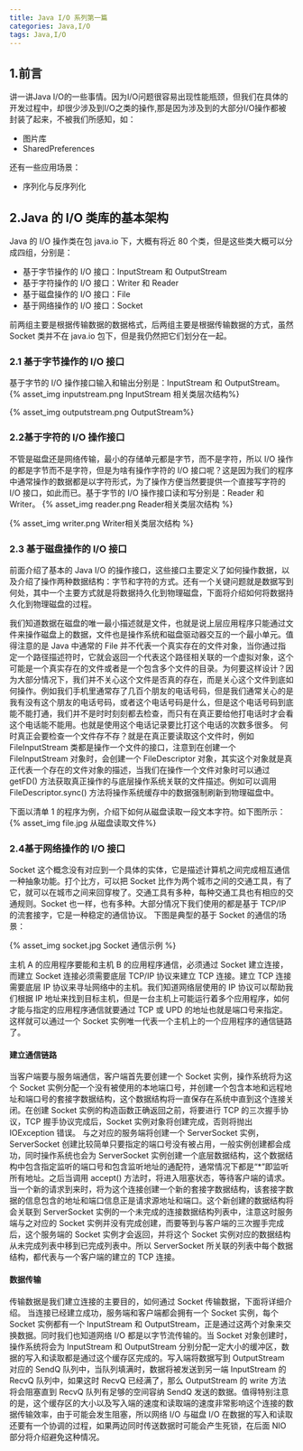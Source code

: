 ```yaml
---
title: Java I/O 系列第一篇
categories: Java,I/O
tags: Java,I/O
---
```

## 1.前言
讲一讲Java I/O的一些事情。因为I/O问题很容易出现性能瓶颈，但我们在具体的开发过程中，却很少涉及到I/O之类的操作,那是因为涉及到的大部分I/O操作都被封装了起来，不被我们所感知，如：

* 图片库
* SharedPreferences

还有一些应用场景：

* 序列化与反序列化

## 2.Java 的 I/O 类库的基本架构
Java 的 I/O 操作类在包 java.io 下，大概有将近 80 个类，但是这些类大概可以分成四组，分别是：

* 基于字节操作的 I/O 接口：InputStream 和 OutputStream
* 基于字符操作的 I/O 接口：Writer 和 Reader
* 基于磁盘操作的 I/O 接口：File
* 基于网络操作的 I/O 接口：Socket

前两组主要是根据传输数据的数据格式，后两组主要是根据传输数据的方式，虽然 Socket 类并不在 java.io 包下，但是我仍然把它们划分在一起。

### 2.1 基于字节操作的 I/O 接口
基于字节的 I/O 操作接口输入和输出分别是：InputStream 和 OutputStream。
{% asset_img inputstream.png  InputStream 相关类层次结构%}

{% asset_img outputstream.png OutputStream%}

### 2.2基于字符的 I/O 操作接口
不管是磁盘还是网络传输，最小的存储单元都是字节，而不是字符，所以 I/O 操作的都是字节而不是字符，但是为啥有操作字符的 I/O 接口呢？这是因为我们的程序中通常操作的数据都是以字符形式，为了操作方便当然要提供一个直接写字符的 I/O 接口，如此而已。基于字节的 I/O 操作接口读和写分别是：Reader 和 Writer。
{% asset_img reader.png Reader相关类层次结构 %}

{% asset_img writer.png Writer相关类层次结构 %}

### 2.3 基于磁盘操作的 I/O 接口
前面介绍了基本的 Java I/O 的操作接口，这些接口主要定义了如何操作数据，以及介绍了操作两种数据结构：字节和字符的方式。还有一个关键问题就是数据写到何处，其中一个主要方式就是将数据持久化到物理磁盘，下面将介绍如何将数据持久化到物理磁盘的过程。

我们知道数据在磁盘的唯一最小描述就是文件，也就是说上层应用程序只能通过文件来操作磁盘上的数据，文件也是操作系统和磁盘驱动器交互的一个最小单元。值得注意的是 Java 中通常的 File 并不代表一个真实存在的文件对象，当你通过指定一个路径描述符时，它就会返回一个代表这个路径相关联的一个虚拟对象，这个可能是一个真实存在的文件或者是一个包含多个文件的目录。为何要这样设计？因为大部分情况下，我们并不关心这个文件是否真的存在，而是关心这个文件到底如何操作。例如我们手机里通常存了几百个朋友的电话号码，但是我们通常关心的是我有没有这个朋友的电话号码，或者这个电话号码是什么，但是这个电话号码到底能不能打通，我们并不是时时刻刻都去检查，而只有在真正要给他打电话时才会看这个电话能不能用。也就是使用这个电话记录要比打这个电话的次数多很多。
何时真正会要检查一个文件存不存？就是在真正要读取这个文件时，例如 FileInputStream 类都是操作一个文件的接口，注意到在创建一个 FileInputStream 对象时，会创建一个 FileDescriptor 对象，其实这个对象就是真正代表一个存在的文件对象的描述，当我们在操作一个文件对象时可以通过 getFD() 方法获取真正操作的与底层操作系统关联的文件描述。例如可以调用 FileDescriptor.sync() 方法将操作系统缓存中的数据强制刷新到物理磁盘中。

下面以清单 1 的程序为例，介绍下如何从磁盘读取一段文本字符。如下图所示：
{% asset_img file.jpg 从磁盘读取文件%}

### 2.4基于网络操作的 I/O 接口
Socket 这个概念没有对应到一个具体的实体，它是描述计算机之间完成相互通信一种抽象功能。打个比方，可以把 Socket 比作为两个城市之间的交通工具，有了它，就可以在城市之间来回穿梭了。交通工具有多种，每种交通工具也有相应的交通规则。Socket 也一样，也有多种。大部分情况下我们使用的都是基于 TCP/IP 的流套接字，它是一种稳定的通信协议。
下图是典型的基于 Socket 的通信的场景：

{% asset_img socket.jpg Socket 通信示例 %}


主机 A 的应用程序要能和主机 B 的应用程序通信，必须通过 Socket 建立连接，而建立 Socket 连接必须需要底层 TCP/IP 协议来建立 TCP 连接。建立 TCP 连接需要底层 IP 协议来寻址网络中的主机。我们知道网络层使用的 IP 协议可以帮助我们根据 IP 地址来找到目标主机，但是一台主机上可能运行着多个应用程序，如何才能与指定的应用程序通信就要通过 TCP 或 UPD 的地址也就是端口号来指定。这样就可以通过一个 Socket 实例唯一代表一个主机上的一个应用程序的通信链路了。
#### 建立通信链路
当客户端要与服务端通信，客户端首先要创建一个 Socket 实例，操作系统将为这个 Socket 实例分配一个没有被使用的本地端口号，并创建一个包含本地和远程地址和端口号的套接字数据结构，这个数据结构将一直保存在系统中直到这个连接关闭。在创建 Socket 实例的构造函数正确返回之前，将要进行 TCP 的三次握手协议，TCP 握手协议完成后，Socket 实例对象将创建完成，否则将抛出 IOException 错误。
与之对应的服务端将创建一个 ServerSocket 实例，ServerSocket 创建比较简单只要指定的端口号没有被占用，一般实例创建都会成功，同时操作系统也会为 ServerSocket 实例创建一个底层数据结构，这个数据结构中包含指定监听的端口号和包含监听地址的通配符，通常情况下都是“*”即监听所有地址。之后当调用 accept() 方法时，将进入阻塞状态，等待客户端的请求。当一个新的请求到来时，将为这个连接创建一个新的套接字数据结构，该套接字数据的信息包含的地址和端口信息正是请求源地址和端口。这个新创建的数据结构将会关联到 ServerSocket 实例的一个未完成的连接数据结构列表中，注意这时服务端与之对应的 Socket 实例并没有完成创建，而要等到与客户端的三次握手完成后，这个服务端的 Socket 实例才会返回，并将这个 Socket 实例对应的数据结构从未完成列表中移到已完成列表中。所以 ServerSocket 所关联的列表中每个数据结构，都代表与一个客户端的建立的 TCP 连接。
#### 数据传输
传输数据是我们建立连接的主要目的，如何通过 Socket 传输数据，下面将详细介绍。
当连接已经建立成功，服务端和客户端都会拥有一个 Socket 实例，每个 Socket 实例都有一个 InputStream 和 OutputStream，正是通过这两个对象来交换数据。同时我们也知道网络 I/O 都是以字节流传输的。当 Socket 对象创建时，操作系统将会为 InputStream 和 OutputStream 分别分配一定大小的缓冲区，数据的写入和读取都是通过这个缓存区完成的。写入端将数据写到 OutputStream 对应的 SendQ 队列中，当队列填满时，数据将被发送到另一端 InputStream 的 RecvQ 队列中，如果这时 RecvQ 已经满了，那么 OutputStream 的 write 方法将会阻塞直到 RecvQ 队列有足够的空间容纳 SendQ 发送的数据。值得特别注意的是，这个缓存区的大小以及写入端的速度和读取端的速度非常影响这个连接的数据传输效率，由于可能会发生阻塞，所以网络 I/O 与磁盘 I/O 在数据的写入和读取还要有一个协调的过程，如果两边同时传送数据时可能会产生死锁，在后面 NIO 部分将介绍避免这种情况。